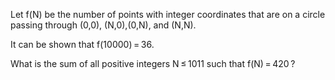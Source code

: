   <p>Let f(N) be the number of points with integer coordinates that are on a circle passing through (0,0), (N,0),(0,N), and (N,N).</p>  <p>It can be shown that f(10000)&thinsp;=&thinsp;36.</p>    <p>What is the sum of all positive integers N&thinsp;&le;&thinsp;1011 such that f(N)&thinsp;=&thinsp;420&thinsp;?</p>  